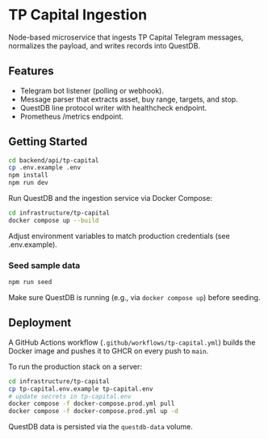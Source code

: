 # TP Capital Ingestion

Node-based microservice that ingests TP Capital Telegram messages, normalizes the payload, and writes records into QuestDB.

## Features
- Telegram bot listener (polling or webhook).
- Message parser that extracts asset, buy range, targets, and stop.
- QuestDB line protocol writer with healthcheck endpoint.
- Prometheus /metrics endpoint.

## Getting Started
```bash
cd backend/api/tp-capital
cp .env.example .env
npm install
npm run dev
```

Run QuestDB and the ingestion service via Docker Compose:
```bash
cd infrastructure/tp-capital
docker compose up --build
```

Adjust environment variables to match production credentials (see .env.example).


### Seed sample data
```bash
npm run seed
```
Make sure QuestDB is running (e.g., via `docker compose up`) before seeding.

## Deployment

A GitHub Actions workflow (`.github/workflows/tp-capital.yml`) builds the Docker image and pushes it to GHCR on every push to `main`.

To run the production stack on a server:

```bash
cd infrastructure/tp-capital
cp tp-capital.env.example tp-capital.env
# update secrets in tp-capital.env
docker compose -f docker-compose.prod.yml pull
docker compose -f docker-compose.prod.yml up -d
```

QuestDB data is persisted via the `questdb-data` volume.
